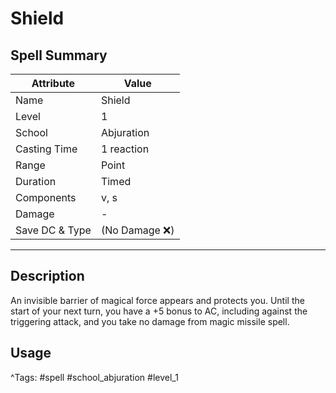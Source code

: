 # Shield

## Spell Summary

| Attribute        | Value                  |
|------------------|------------------------|
| Name             | Shield                 |
| Level            | 1                |
| School           | Abjuration          |
| Casting Time     | 1 reaction              |
| Range            | Point            |
| Duration         | Timed             |
| Components       | v, s             |
| Damage           | -               |
| Save DC & Type   |  (No Damage ❌)             |

---

## Description

An invisible barrier of magical force appears and protects you. Until the start of your next turn, you have a +5 bonus to AC, including against the triggering attack, and you take no damage from magic missile spell.

## Usage


^Tags: #spell #school_abjuration #level_1